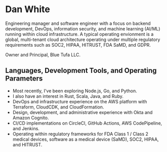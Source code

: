 # Dan White
Engineering manager and software engineer with a focus on backend development, DevOps, information security, and machine learning (AI/ML) running within cloud infrastructure.  A typical operating envionment is a global, multi-tenant cloud architecture operating under multiple regulatory requirements such as SOC2, HIPAA, HITRUST, FDA SaMD, and GDPR.

Owner and Principal, Blue Tufa LLC.  

## Languages, Development Tools, and Operating Parameters
- Most recently, I've been exploring Node.js, Go, and Python.
- I also have an interest in Rust, Scala, Java, and Ruby.
- DevOps and infrastructure experience on the AWS platform with Terraform, CloudCDK, and CloudFormation.
- Design, development, and administrative experience with Okta and Amazon Cognito.
- CI/CD implementations on CircleCI, GitHub Actions, AWS CodePipeline, and Jenkins.
- Operating within regulatory frameworks for FDA Class 1 / Class 2 medical devices, software as a medical device (SaMD), SOC2, HIPAA, and HITRUST.
<!--
**BlueTufa/bluetufa** is a ✨ _special_ ✨ repository because its `README.md` (this file) appears on your GitHub profile.

Here are some ideas to get you started:

- 🔭 I’m currently working on ...
- 🌱 I’m currently learning ...
- 👯 I’m looking to collaborate on ...
- 🤔 I’m looking for help with ...
- 💬 Ask me about ...
- 📫 How to reach me: ...
- 😄 Pronouns: ...
- ⚡ Fun fact: ...
-->
